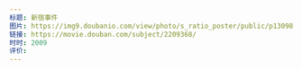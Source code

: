 ```yaml
---
标题: 新宿事件
图片: https://img9.doubanio.com/view/photo/s_ratio_poster/public/p1309888084.webp
链接: https://movie.douban.com/subject/2209368/
时时: 2009
评价:
---
```


